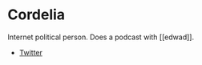 # Cordelia

Internet political person. Does a podcast with [[edwad]].

-   [Twitter](https://twitter.com/cozyunoist)

